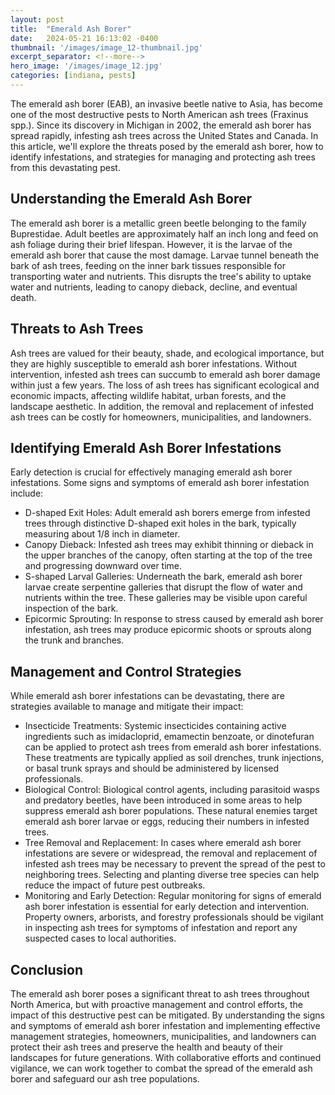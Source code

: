 ```yaml
---
layout: post
title:  "Emerald Ash Borer"
date:   2024-05-21 16:13:02 -0400
thumbnail: '/images/image_12-thumbnail.jpg'
excerpt_separator: <!--more-->
hero_image: '/images/image_12.jpg'
categories: [indiana, pests]
---
```

The emerald ash borer (EAB), an invasive beetle native to Asia, has become one of the most destructive pests to North American ash trees (Fraxinus spp.). <!--more-->Since its discovery in Michigan in 2002, the emerald ash borer has spread rapidly, infesting ash trees across the United States and Canada. In this article, we'll explore the threats posed by the emerald ash borer, how to identify infestations, and strategies for managing and protecting ash trees from this devastating pest.

## Understanding the Emerald Ash Borer
The emerald ash borer is a metallic green beetle belonging to the family Buprestidae. Adult beetles are approximately half an inch long and feed on ash foliage during their brief lifespan. However, it is the larvae of the emerald ash borer that cause the most damage. Larvae tunnel beneath the bark of ash trees, feeding on the inner bark tissues responsible for transporting water and nutrients. This disrupts the tree's ability to uptake water and nutrients, leading to canopy dieback, decline, and eventual death.

## Threats to Ash Trees
Ash trees are valued for their beauty, shade, and ecological importance, but they are highly susceptible to emerald ash borer infestations. Without intervention, infested ash trees can succumb to emerald ash borer damage within just a few years. The loss of ash trees has significant ecological and economic impacts, affecting wildlife habitat, urban forests, and the landscape aesthetic. In addition, the removal and replacement of infested ash trees can be costly for homeowners, municipalities, and landowners.

## Identifying Emerald Ash Borer Infestations
Early detection is crucial for effectively managing emerald ash borer infestations. Some signs and symptoms of emerald ash borer infestation include:
* D-shaped Exit Holes: Adult emerald ash borers emerge from infested trees through distinctive D-shaped exit holes in the bark, typically measuring about 1/8 inch in diameter.
* Canopy Dieback: Infested ash trees may exhibit thinning or dieback in the upper branches of the canopy, often starting at the top of the tree and progressing downward over time.
* S-shaped Larval Galleries: Underneath the bark, emerald ash borer larvae create serpentine galleries that disrupt the flow of water and nutrients within the tree. These galleries may be visible upon careful inspection of the bark.
* Epicormic Sprouting: In response to stress caused by emerald ash borer infestation, ash trees may produce epicormic shoots or sprouts along the trunk and branches.

## Management and Control Strategies
While emerald ash borer infestations can be devastating, there are strategies available to manage and mitigate their impact:
* Insecticide Treatments: Systemic insecticides containing active ingredients such as imidacloprid, emamectin benzoate, or dinotefuran can be applied to protect ash trees from emerald ash borer infestations. These treatments are typically applied as soil drenches, trunk injections, or basal trunk sprays and should be administered by licensed professionals.
* Biological Control: Biological control agents, including parasitoid wasps and predatory beetles, have been introduced in some areas to help suppress emerald ash borer populations. These natural enemies target emerald ash borer larvae or eggs, reducing their numbers in infested trees.
* Tree Removal and Replacement: In cases where emerald ash borer infestations are severe or widespread, the removal and replacement of infested ash trees may be necessary to prevent the spread of the pest to neighboring trees. Selecting and planting diverse tree species can help reduce the impact of future pest outbreaks.
* Monitoring and Early Detection: Regular monitoring for signs of emerald ash borer infestation is essential for early detection and intervention. Property owners, arborists, and forestry professionals should be vigilant in inspecting ash trees for symptoms of infestation and report any suspected cases to local authorities.

## Conclusion
The emerald ash borer poses a significant threat to ash trees throughout North America, but with proactive management and control efforts, the impact of this destructive pest can be mitigated. By understanding the signs and symptoms of emerald ash borer infestation and implementing effective management strategies, homeowners, municipalities, and landowners can protect their ash trees and preserve the health and beauty of their landscapes for future generations. With collaborative efforts and continued vigilance, we can work together to combat the spread of the emerald ash borer and safeguard our ash tree populations.

